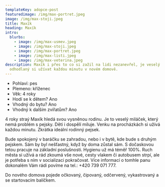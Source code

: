 ```yaml
---
templateKey: adopce-post
featuredimage: /img/max-portret.jpeg
image: /img/max-stoji.jpeg
title: Maxík
heading: Maxík
intro:
  blurbs:
    - image: /img/max-usmev.jpeg
    - image: /img/max-stoji.jpeg
    - image: /img/max-portret.jpeg
    - image: /img/max-listi.jpeg
    - image: /img/max-veterina.jpeg
description: Maxík i přes to co si zažil na lidi nezanevřel, je veselý a
  odhodlaný si užívat každou minutu v novém domově.
---
```

* Pohlaví: pes
* Plemeno: kříženec
* Věk: 4 roky
* Hodí se k dětem? Ano
* Vhodný do bytu? Ano
* Vhodný k dalším zvířatům? Ano

4 roky straý Maxík hledá svou vysněnou rodinu. Je to veselý miláček, který nemá problém s pejsky. Děti i dospělí miluje. Venku na procházkách si užívá každou minutu. Zkrátka ideální rodinný pejsek. 

Bude spokojený v baráčku se zahradou, nebo i v bytě, kde bude s druhým pejskem. Sám by byl nešťastný, když by doma zůstal sám. S dočaskovou tetou pracuje na základní poslušnosti. Hygienu už má téměř 100%. Ruch města si užívá a rád zkoumá vše nové, cesty vlakem či autobusem strpí, ale je potřeba s ním v socializaci pokračovat. Více informací o tomhle panu dokonalém Vám rádi povíme na tel.: +420 739 071 777.

Do nového domova pojede očkovaný, čipovaný, odčervený, vykastrovaný a se startovacím balíčkem.